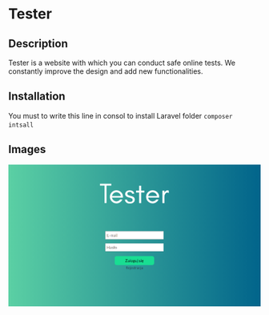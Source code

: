 <h1>Tester</h1> 
<h2>Description</h2>
<p>Tester is a website with which you can conduct safe online tests. We constantly improve the design and add new functionalities.</p>

<h2>Installation</h2>
<p>You must to write this line in consol to install Laravel folder <code>composer intsall</code></p>
    
<h2>Images</h2>
<p align="center">
  <img src="login.png"  width="700" title="Login image">
</p>
